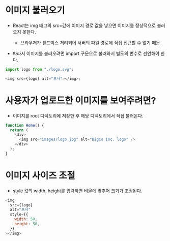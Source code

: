 # 이미지 불러오기

- React는 img 태그의 src=값에 이미지 경로 값을 넣으면 이미지를 정상적으로 불러오지 못한다.

  - 브라우저가 샌드박스 처리되어 서버의 파일 경로에 직접 접근할 수 없기 때문

- 따라서 이미지를 불러오려면 import 구문으로 불러와서 별도의 변수로 선언해야 한다.

```js
import logo from "./logo.svg";

<img src={logo} alt="프사"></img>;
```

# 사용자가 업로드한 이미지를 보여주려면?

- 이미지를 root 디렉토리에 저장한 후 해당 디렉토리에서 직접 불러온다.

```js
function Home() {
  return (
    <div>
      <img src="images/logo.jpg" alt="BigCo Inc. logo" />
    </div>
  );
}
```

# 이미지 사이즈 조절

- style 값의 width, height를 입력하면 비율에 맞추어 크기가 조정된다.

```js
<img
  src={logo}
  alt="프사"
  style={{
    width: 50,
    height: 50,
  }}
></img>
```
